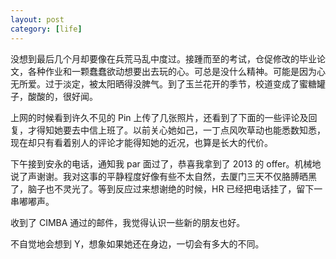 ```yaml
---
layout: post
category: [life]
---
```


没想到最后几个月却要像在兵荒马乱中度过。接踵而至的考试，仓促修改的毕业论文，各种作业和一颗蠢蠢欲动想要出去玩的心。可总是没什么精神。可能是因为心无所爱。过于淡定，被太阳晒得没脾气。到了玉兰花开的季节，校道变成了蜜糖罐子，酸酸的，很好闻。

上网的时候看到许久不见的 Pin 上传了几张照片，还看到了下面的一些评论及回复，才得知她要去中信上班了。以前关心她如己，一丁点风吹草动也能悉数知悉，现在却只有看着别人的评论才能得知她的近况，也算是长大的代价。

下午接到安永的电话，通知我 par 面过了，恭喜我拿到了 2013 的 offer。机械地说了声谢谢。我对这事的平静程度好像有些不太自然，去厦门三天不仅胳膊晒黑了，脑子也不灵光了。等到反应过来想谢绝的时候，HR 已经把电话挂了，留下一串嘟嘟声。

收到了 CIMBA 通过的邮件，我觉得认识一些新的朋友也好。

不自觉地会想到 Y，想象如果她还在身边，一切会有多大的不同。
